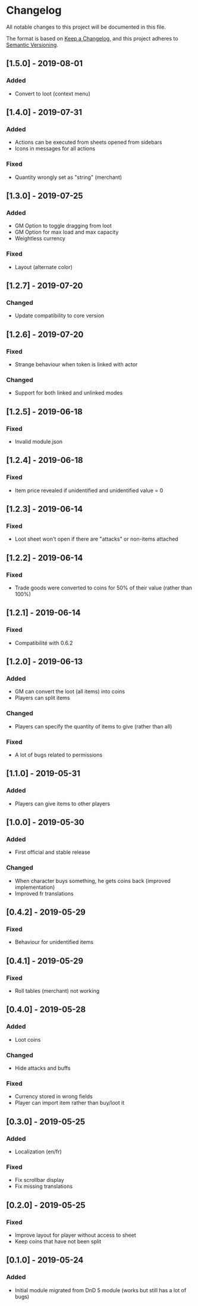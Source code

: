 # Changelog
All notable changes to this project will be documented in this file.

The format is based on [Keep a Changelog](https://keepachangelog.com/en/1.0.0/),
and this project adheres to [Semantic Versioning](https://semver.org/spec/v2.0.0.html).

## [1.5.0] - 2019-08-01
### Added
- Convert to loot (context menu)

## [1.4.0] - 2019-07-31
### Added
- Actions can be executed from sheets opened from sidebars
- Icons in messages for all actions
### Fixed
- Quantity wrongly set as "string" (merchant)

## [1.3.0] - 2019-07-25
### Added
- GM Option to toggle dragging from loot
- GM Option for max load and max capacity
- Weightless currency
### Fixed
- Layout (alternate color)

## [1.2.7] - 2019-07-20
### Changed
- Update compatibility to core version

## [1.2.6] - 2019-07-20
### Fixed
- Strange behaviour when token is linked with actor
### Changed
- Support for both linked and unlinked modes

## [1.2.5] - 2019-06-18
### Fixed
- Invalid module.json

## [1.2.4] - 2019-06-18
### Fixed
- Item price revealed if unidentified and unidentified value = 0

## [1.2.3] - 2019-06-14
### Fixed
- Loot sheet won't open if there are "attacks" or non-items attached

## [1.2.2] - 2019-06-14
### Fixed
- Trade goods were converted to coins for 50% of their value (rather than 100%)

## [1.2.1] - 2019-06-14
### Fixed
- Compatibilité with 0.6.2


## [1.2.0] - 2019-06-13
### Added
- GM can convert the loot (all items) into coins
- Players can split items

### Changed
- Players can specify the quantity of items to give (rather than all)

### Fixed
- A lot of bugs related to permissions

## [1.1.0] - 2019-05-31
### Added
- Players can give items to other players


## [1.0.0] - 2019-05-30
### Added
- First official and stable release
### Changed
- When character buys something, he gets coins back (improved implementation)
- Improved fr translations

## [0.4.2] - 2019-05-29
### Fixed
- Behaviour for unidentified items


## [0.4.1] - 2019-05-29
### Fixed
- Roll tables (merchant) not working


## [0.4.0] - 2019-05-28

### Added
- Loot coins

### Changed
- Hide attacks and buffs

### Fixed
- Currency stored in wrong fields
- Player can import item rather than buy/loot it


## [0.3.0] - 2019-05-25
### Added
- Localization (en/fr)

### Fixed
- Fix scrollbar display
- Fix missing translations


## [0.2.0] - 2019-05-25
### Fixed
- Improve layout for player without access to sheet
- Keep coins that have not been split

## [0.1.0] - 2019-05-24
### Added
- Initial module migrated from DnD 5 module (works but still has a lot of bugs)
